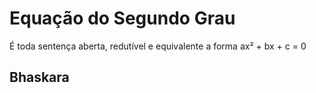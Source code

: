 # Equação do Segundo Grau

É toda sentença aberta, redutível e equivalente a forma ax² + bx + c = 0

## Bhaskara

